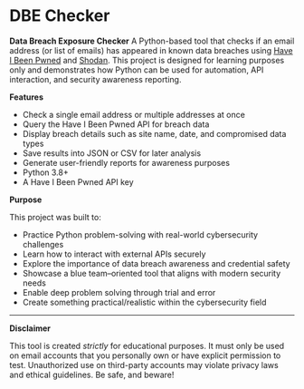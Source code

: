 # DBE Checker

**Data Breach Exposure Checker**
A Python-based tool that checks if an email address (or list of emails) has appeared in known data breaches using [Have I Been Pwned](https://haveibeenpwned.com) and [Shodan](https://www.shodan.io).
This project is designed for learning purposes only and demonstrates how Python can be used for automation, API interaction, and security awareness reporting.


**Features**

- Check a single email address or multiple addresses at once
- Query the Have I Been Pwned API for breach data
- Display breach details such as site name, date, and compromised data types
- Save results into JSON or CSV for later analysis
- Generate user-friendly reports for awareness purposes
- Python 3.8+
- A Have I Been Pwned API key


**Purpose**

This project was built to:
- Practice Python problem-solving with real-world cybersecurity challenges
- Learn how to interact with external APIs securely
- Explore the importance of data breach awareness and credential safety
- Showcase a blue team–oriented tool that aligns with modern security needs
- Enable deep problem solving through trial and error
- Create something practical/realistic within the cybersecurity field

---

**Disclaimer**

This tool is created *strictly* for educational purposes. It must only be used on email accounts that you personally own or have explicit permission to test. Unauthorized use on third-party accounts may violate privacy laws and ethical guidelines. Be safe, and beware!
